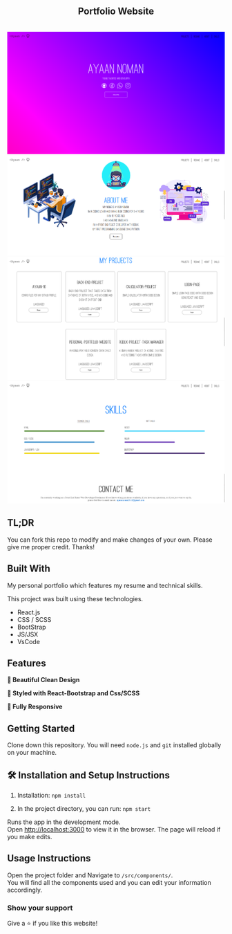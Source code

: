 <h2 align="center">
  Portfolio Website<br/>
</h2>
<br/>
<img src="./src/a.png">
<img src="./src/a1.png">
<img src="./src/a2.png">
<img src="./src/a3.png">

## TL;DR

You can fork this repo to modify and make changes of your own. Please give me proper credit. Thanks!

## Built With

My personal portfolio which features my resume and technical skills.<br/>

This project was built using these technologies.

- React.js
- CSS / SCSS
- BootStrap
- JS/JSX
- VsCode

## Features

**📖 Beautiful Clean Design**

**🎨 Styled with React-Bootstrap and Css/SCSS**

**📱 Fully Responsive**

## Getting Started

Clone down this repository. You will need `node.js` and `git` installed globally on your machine.

## 🛠 Installation and Setup Instructions

1. Installation: `npm install`

2. In the project directory, you can run: `npm start`

Runs the app in the development mode.\
Open [http://localhost:3000](http://localhost:3000) to view it in the browser.
The page will reload if you make edits.

## Usage Instructions

Open the project folder and Navigate to `/src/components/`. <br/>
You will find all the components used and you can edit your information accordingly.

### Show your support

Give a ⭐ if you like this website!
